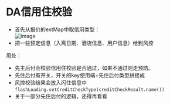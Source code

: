 # DA信用住校验

* 首先从报价的extMap中取信用类型：  
  ​![image](image-20240507142929-hjyaetn.png)​
* 把一些预定信息（入离日期、酒店信息、用户信息）给到风控

用处：

* 先主后付会校验信用住校验是否通过，如果不通过则走预防。
* 先住后付有开关，开关的key使用端+先住后付类型拼接成
* 风控校验结果会放入闪住信息中`flashLoading.setCreditCheckType(creditCheckResult.name())`​
* 关于一部分先住后付的逻辑，还得再看看

‍
